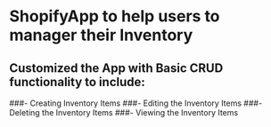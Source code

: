 # ShopifyApp to help users to manager their Inventory

## Customized the App with Basic CRUD functionality to include:
###- Creating Inventory Items
###- Editing the Inventory Items
###- Deleting the Inventory Items
###- Viewing the Inventory Items
